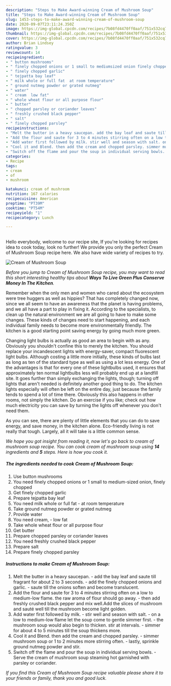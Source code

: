 ```yaml
---
description: "Steps to Make Award-winning Cream of Mushroom Soup"
title: "Steps to Make Award-winning Cream of Mushroom Soup"
slug: 1453-steps-to-make-award-winning-cream-of-mushroom-soup
date: 2020-09-07T23:11:24.350Z
image: https://img-global.cpcdn.com/recipes/7b08fd4470ff0aaf/751x532cq70/cream-of-mushroom-soup-recipe-main-photo.jpg
thumbnail: https://img-global.cpcdn.com/recipes/7b08fd4470ff0aaf/751x532cq70/cream-of-mushroom-soup-recipe-main-photo.jpg
cover: https://img-global.cpcdn.com/recipes/7b08fd4470ff0aaf/751x532cq70/cream-of-mushroom-soup-recipe-main-photo.jpg
author: Brian Lindsey
ratingvalue: 3
reviewcount: 14
recipeingredient:
- " button mushrooms"
- " finely chopped onions or 1 small to mediumsized onion finely chopped"
- " finely chopped garlic"
- " tejpatta bay leaf"
- " milk whole or full fat  at room temperature"
- " ground nutmeg powder or grated nutmeg"
- " water"
- " cream  low fat"
- " whole wheat flour or all purpose flour"
- " butter"
- " chopped parsley or coriander leaves"
- " freshly crushed black pepper"
- " salt"
- " finely chopped parsley"
recipeinstructions:
- "Melt the butter in a heavy saucepan. add the bay leaf and saute till fragrant for about 2 to 3 seconds. add the finely chopped onions and garlic. saute till the onions soften and become translucent."
- "Add the flour and saute for 3 to 4 minutes stirring often on a low to medium-low flame. the raw aroma of flour should go away. then add freshly crushed black pepper and mix well.Add the slices of mushroom and sauté well till the mushroom become light golden."
- "Add water first followed by milk. stir well and season with salt. on a low to medium-low flame let the soup come to gentle simmer first. the mushroom soup would also begin to thicken. stir at intervals. simmer for about 4 to 5 minutes till the soup thickens more."
- "Cool it and Blend. then add the cream and chopped parsley. simmer mushroom soup or 1 to 2 minutes more stirring often. lastly, sprinkle ground nutmeg powder and stir."
- "Switch off the flame and pour the soup in individual serving bowls. Serve the cream of mushroom soup steaming hot garnished with parsley or coriander."
categories:
- Recipe
tags:
- cream
- of
- mushroom

katakunci: cream of mushroom 
nutrition: 167 calories
recipecuisine: American
preptime: "PT39M"
cooktime: "PT54M"
recipeyield: "1"
recipecategory: Lunch

---
```

<br>
Hello everybody, welcome to our recipe site, If you're looking for recipes idea to cook today, look no further! We provide you only the perfect Cream of Mushroom Soup recipe here. We also have wide variety of recipes to try.
<br>


![Cream of Mushroom Soup](https://img-global.cpcdn.com/recipes/7b08fd4470ff0aaf/751x532cq70/cream-of-mushroom-soup-recipe-main-photo.jpg)

<i>Before you jump to Cream of Mushroom Soup recipe, you may want to read this short interesting healthy tips about 
<strong>Ways To Live Green Plus Conserve Money In The Kitchen</strong>.</i>
</br>

Remember when the only men and women who cared about the ecosystem were tree huggers as well as hippies? That has completely changed now, since we all seem to have an awareness that the planet is having problems, and we all have a part to play in fixing it. According to the specialists, to clean up the natural environment we are all going to have to make some changes. These kinds of changes need to start happening, and each individual family needs to become more environmentally friendly. The kitchen is a good starting point saving energy by going much more green.

Changing light bulbs is actually as good an area to begin with as any. Obviously you shouldn't confine this to merely the kitchen. You should replace your incandescent lights with energy-saver, compact fluorescent light bulbs. Although costing a little more initially, these kinds of bulbs last as long as ten of the standard type as well as using a lot less energy. One of the advantages is that for every one of these lightbulbs used, it ensures that approximately ten normal lightbulbs less will probably end up at a landfill site. It goes further than simply exchanging the lights, though; turning off lights that aren't needed is definitely another good thing to do. The kitchen lights especially will often be left on the entire day, just because the family tends to spend a lot of time there. Obviously this also happens in other rooms, not simply the kitchen. Do an exercise if you like; check out how much electricity you can save by turning the lights off whenever you don't need them.

As you can see, there are plenty of little elements that you can do to save energy, and save money, in the kitchen alone. Eco-friendly living is not really that tough. Largely, all it will take is a little common sense.


<i>We hope you got insight from reading it, now let's go back to cream of mushroom soup recipe. You can cook cream of mushroom soup using <strong>14</strong> ingredients and <strong>5</strong> steps. Here is how you cook it.
</i>

##### The ingredients needed to cook Cream of Mushroom Soup:

1. Use  button mushrooms
1. You need  finely chopped onions or 1 small to medium-sized onion, finely chopped
1. Get  finely chopped garlic
1. Prepare  tejpatta bay leaf
1. You need  milk whole or full fat - at room temperature
1. Take  ground nutmeg powder or grated nutmeg
1. Provide  water
1. You need  cream, - low fat
1. Take  whole wheat flour or all purpose flour
1. Get  butter
1. Prepare  chopped parsley or coriander leaves
1. You need  freshly crushed black pepper
1. Prepare  salt
1. Prepare  finely chopped parsley


##### Instructions to make Cream of Mushroom Soup:

1. Melt the butter in a heavy saucepan. - add the bay leaf and saute till fragrant for about 2 to 3 seconds. - add the finely chopped onions and garlic. - saute till the onions soften and become translucent.
1. Add the flour and saute for 3 to 4 minutes stirring often on a low to medium-low flame. the raw aroma of flour should go away. - then add freshly crushed black pepper and mix well.Add the slices of mushroom and sauté well till the mushroom become light golden.
1. Add water first followed by milk. - stir well and season with salt. - on a low to medium-low flame let the soup come to gentle simmer first. - the mushroom soup would also begin to thicken. stir at intervals. - simmer for about 4 to 5 minutes till the soup thickens more.
1. Cool it and Blend. then add the cream and chopped parsley. - simmer mushroom soup or 1 to 2 minutes more stirring often. - lastly, sprinkle ground nutmeg powder and stir.
1. Switch off the flame and pour the soup in individual serving bowls. - Serve the cream of mushroom soup steaming hot garnished with parsley or coriander.


<i>If you find this Cream of Mushroom Soup recipe valuable please share it to your friends or family, thank you and good luck.</i>
